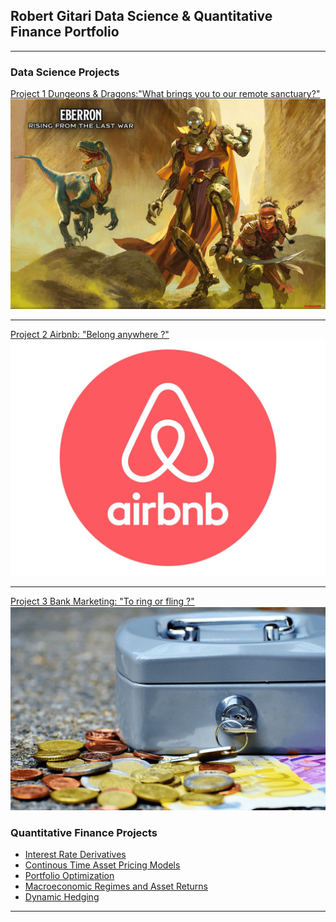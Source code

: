 ## Robert Gitari Data Science & Quantitative Finance Portfolio

---

### Data Science Projects

[Project 1 Dungeons & Dragons:"What brings you to our remote sanctuary?"](https://www.linkedin.com/pulse/what-brings-you-our-remote-sanctuary-robert-gitari/)
<img src="images/Coverpic.jpg?raw=true"/>

---
[Project 2 Airbnb: "Belong anywhere ?"](/Airbnb)
<img src="images/airbnb-logo-png-airbnb-logo-1600.jpg?raw=true"/>

---
[Project 3 Bank Marketing: "To ring or fling ?"](/bank)
<img src="images/term-deposit-rates-min.png?raw=true"/>

### Quantitative Finance Projects

- [Interest Rate Derivatives](https://github.com/rgitari/Finance/blob/master/Interest%20Rate%20Derivatives.ipynb)
- [Continous Time Asset Pricing Models](https://github.com/rgitari/Finance/blob/master/Identifying%20Smart%20Beta.ipynb)
- [Portfolio Optimization](https://github.com/rgitari/Finance/blob/master/Portfolio%20Optimization.R)
- [Macroeconomic Regimes and Asset Returns](https://github.com/rgitari/Finance/blob/master/All%20Weather%20Portfolio.R)
- [Dynamic Hedging](https://github.com/rgitari/Finance/blob/master/Hedging%20using%20Derivatives.ipynb)


---





